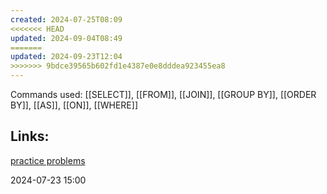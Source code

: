 ```yaml
---
created: 2024-07-25T08:09
<<<<<<< HEAD
updated: 2024-09-04T08:49
=======
updated: 2024-09-23T12:04
>>>>>>> 9bdce39565b602fd1e4387e0e8dddea923455ea8
---
```

Commands used:
[[SELECT]], [[FROM]], [[JOIN]], [[GROUP BY]], [[ORDER BY]], [[AS]], [[ON]], [[WHERE]]


## Links:
[practice problems](practice-problems.md)

2024-07-23 15:00
